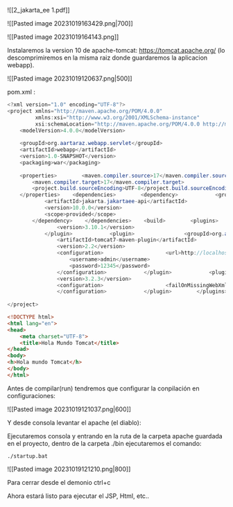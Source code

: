 ![[2_jakarta_ee 1.pdf]]

![[Pasted image 20231019163429.png|700]]

![[Pasted image 20231019164143.png]]

Instalaremos la version 10 de apache-tomcat: https://tomcat.apache.org/ (lo descomprimiremos en la misma raiz donde guardaremos la aplicacion webapp).


![[Pasted image 20231019120637.png|500]]

pom.xml :

```java
<?xml version="1.0" encoding="UTF-8"?>  
<project xmlns="http://maven.apache.org/POM/4.0.0"  
         xmlns:xsi="http://www.w3.org/2001/XMLSchema-instance"  
         xsi:schemaLocation="http://maven.apache.org/POM/4.0.0 http://maven.apache.org/xsd/maven-4.0.0.xsd">  
    <modelVersion>4.0.0</modelVersion>  
  
    <groupId>org.aartaraz.webapp.servlet</groupId>  
    <artifactId>webapp</artifactId>  
    <version>1.0-SNAPSHOT</version>  
    <packaging>war</packaging>  
  
    <properties>        <maven.compiler.source>17</maven.compiler.source>  
        <maven.compiler.target>17</maven.compiler.target>  
        <project.build.sourceEncoding>UTF-8</project.build.sourceEncoding>  
    </properties>    <dependencies>        <dependency>            <groupId>jakarta.platform</groupId>  
            <artifactId>jakarta.jakartaee-api</artifactId>  
            <version>10.0.0</version>  
            <scope>provided</scope>  
        </dependency>    </dependencies>    <build>        <plugins>            <plugin>                <artifactId>maven-compiler-plugin</artifactId>  
                <version>3.10.1</version>  
            </plugin>            <plugin>                <groupId>org.apache.tomcat.maven</groupId>  
                <artifactId>tomcat7-maven-plugin</artifactId>  
                <version>2.2</version>  
                <configuration>                    <url>http://localhost:8080/manager/text</url>  
                    <username>admin</username>  
                    <password>12345</password>  
                </configuration>            </plugin>            <plugin>                <artifactId>maven-war-plugin</artifactId>  
                <version>3.2.3</version>  
                <configuration>                    <failOnMissingWebXml>false</failOnMissingWebXml>  
                </configuration>            </plugin>        </plugins>    </build>  
  
</project>
```

```html
<!DOCTYPE html>  
<html lang="en">  
<head>  
    <meta charset="UTF-8">  
    <title>Hola Mundo Tomcat</title>  
</head>  
<body>  
<h>Hola mundo Tomcat</h>  
</body>  
</html>
```

Antes de compilar(run) tendremos que configurar la conpilación en configuraciones:

![[Pasted image 20231019121037.png|600]]

Y desde consola levantar el apache (el diablo):

Ejecutaremos consola y entrando en la ruta de la carpeta apache guardada en el proyecto, dentro de la carpeta ./bin ejecutaremos el comando:

```windows
./startup.bat
```

![[Pasted image 20231019121210.png|800]]

Para cerrar desde el demonio ctrl+c

Ahora estará listo para ejecutar el JSP, Html, etc..

